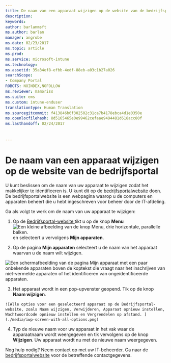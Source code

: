 ```yaml
---
title: De naam van een apparaat wijzigen op de website van de bedrijfsportal | Microsoft Docs
description: 
keywords: 
author: barlanmsft
ms.author: barlan
manager: angrobe
ms.date: 02/23/2017
ms.topic: article
ms.prod: 
ms.service: microsoft-intune
ms.technology: 
ms.assetid: 35a34ef8-efbb-4edf-88eb-a03c1b27a026
searchScope:
- Company Portal
ROBOTS: NOINDEX,NOFOLLOW
ms.reviewer: mamoriss
ms.suite: ems
ms.custom: intune-enduser
translationtype: Human Translation
ms.sourcegitcommit: f413846b6f302502c31ca7b4178ebca4d1e0350e
ms.openlocfilehash: 8d5165465e0e99462cefaae9494481d618acc80f
ms.lasthandoff: 02/24/2017


---
```


# <a name="rename-your-device-from-the-company-portal-website"></a>De naam van een apparaat wijzigen op de website van de bedrijfsportal

U kunt beslissen om de naam van uw apparaat te wijzigen zodat het makkelijker te identificeren is. U kunt dit op de [bedrijfsportalwebsite](http://portal.manage.microsoft.com) doen. De bedrijfsportalwebsite is een webpagina waarop u de computers en apparaten beheert die u hebt ingeschreven voor beheer door de IT-afdeling.

Ga als volgt te werk om de naam van uw apparaat te wijzigen:

1.    Op de [Bedrijfsportal-website ](http://portal.manage.microsoft.com) tikt u op de knop __Menu__ ![Een kleine afbeelding van de knop Menu, drie horizontale, parallelle balken.](/Intune/whats-new/media/CP_hamburger_menu.png) en selecteert u vervolgens __Mijn apparaten__.

2. Op de pagina __Mijn apparaten__ selecteert u de naam van het apparaat waarvan u de naam wilt wijzigen.

  ![Een schermafbeelding van de pagina Mijn apparaat met een paar onbekende apparaten boven de koptekst die vraagt naar het inschrijven van niet-vermelde apparaten of het identificeren van ongeïdentificeerde apparaten.](./media/macOS_enroll_002_tap_here_banner.png)

3.    Het apparaat wordt in een pop-upvenster geopend. Tik op de knop **Naam wijzigen**.

    ![Alle opties voor een geselecteerd apparaat op de Bedrijfsportal-website, zoals Naam wijzigen, Verwijderen, Apparaat opnieuw instellen, Wachtwoordcode opnieuw instellen en Vergrendelen op afstand. ](./media/iwp-screen-with-all-options.png)

4.  Typ de nieuwe naam voor uw apparaat in het vak waar de apparaatnaam wordt weergegeven en tik vervolgens op de knop **Wijzigen**. Uw apparaat wordt nu met de nieuwe naam weergegeven.

Nog hulp nodig? Neem contact op met uw IT-beheerder. Ga naar de [bedrijfsportalwebsite](http://portal.manage.microsoft.com) voor de betreffende contactgegevens.


